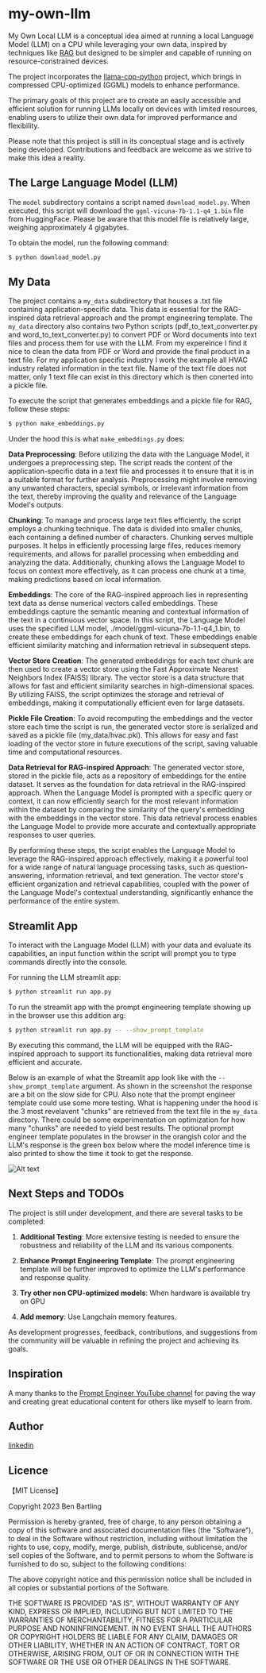 # my-own-llm
My Own Local LLM is a conceptual idea aimed at running a local Language Model (LLM) on a CPU while leveraging your own data, inspired by techniques like [RAG](https://huggingface.co/blog/ray-rag) but designed to be simpler and capable of running on resource-constrained devices.

The project incorporates the [llama-cpp-python](https://github.com/abetlen/llama-cpp-python) project, which brings in compressed CPU-optimized (GGML) models to enhance performance.

The primary goals of this project are to create an easily accessible and efficient solution for running LLMs locally on devices with limited resources, enabling users to utilize their own data for improved performance and flexibility.

Please note that this project is still in its conceptual stage and is actively being developed. Contributions and feedback are welcome as we strive to make this idea a reality.

## The Large Language Model (LLM)
The `model` subdirectory contains a script named `download_model.py`. When executed, this script will download the `ggml-vicuna-7b-1.1-q4_1.bin` file from HuggingFace. Please be aware that this model file is relatively large, weighing approximately 4 gigabytes.

To obtain the model, run the following command:
``` bash
$ python download_model.py
```

## My Data
The project contains a `my_data` subdirectory that houses a .txt file containing application-specific data. This data is essential for the RAG-inspired data retrieval approach and the prompt engineering template. The `my_data` directory also contains two Python scripts (pdf_to_text_converter.py and word_to_text_converter.py) to convert PDF or Word documents into text files and process them for use with the LLM. From my expereince I find it nice to clean the data from PDF or Word and provide the final product in a text file. For my application specific industry I work the example all HVAC industry related information in the text file. Name of the text file does not matter, only 1 text file can exist in this directory which is then conerted into a pickle file.

To execute the script that generates embeddings and a pickle file for RAG, follow these steps:

``` bash
$ python make_embeddings.py
```
Under the hood this is what `make_embeddings.py` does:

**Data Preprocessing**:
Before utilizing the data with the Language Model, it undergoes a preprocessing step. The script reads the content of the application-specific data in a text file and processes it to ensure that it is in a suitable format for further analysis. Preprocessing might involve removing any unwanted characters, special symbols, or irrelevant information from the text, thereby improving the quality and relevance of the Language Model's outputs.

**Chunking**:
To manage and process large text files efficiently, the script employs a chunking technique. The data is divided into smaller chunks, each containing a defined number of characters. Chunking serves multiple purposes. It helps in efficiently processing large files, reduces memory requirements, and allows for parallel processing when embedding and analyzing the data. Additionally, chunking allows the Language Model to focus on context more effectively, as it can process one chunk at a time, making predictions based on local information.

**Embeddings**:
The core of the RAG-inspired approach lies in representing text data as dense numerical vectors called embeddings. These embeddings capture the semantic meaning and contextual information of the text in a continuous vector space. In this script, the Language Model uses the specified LLM model, ./model/ggml-vicuna-7b-1.1-q4_1.bin, to create these embeddings for each chunk of text. These embeddings enable efficient similarity matching and information retrieval in subsequent steps.

**Vector Store Creation**:
The generated embeddings for each text chunk are then used to create a vector store using the Fast Approximate Nearest Neighbors Index (FAISS) library. The vector store is a data structure that allows for fast and efficient similarity searches in high-dimensional spaces. By utilizing FAISS, the script optimizes the storage and retrieval of embeddings, making it computationally efficient even for large datasets.

**Pickle File Creation**:
To avoid recomputing the embeddings and the vector store each time the script is run, the generated vector store is serialized and saved as a pickle file (my_data/hvac.pkl). This allows for easy and fast loading of the vector store in future executions of the script, saving valuable time and computational resources.

**Data Retrieval for RAG-inspired Approach**:
The generated vector store, stored in the pickle file, acts as a repository of embeddings for the entire dataset. It serves as the foundation for data retrieval in the RAG-inspired approach. When the Language Model is prompted with a specific query or context, it can now efficiently search for the most relevant information within the dataset by comparing the similarity of the query's embedding with the embeddings in the vector store. This data retrieval process enables the Language Model to provide more accurate and contextually appropriate responses to user queries.

By performing these steps, the script enables the Language Model to leverage the RAG-inspired approach effectively, making it a powerful tool for a wide range of natural language processing tasks, such as question-answering, information retrieval, and text generation. The vector store's efficient organization and retrieval capabilities, coupled with the power of the Language Model's contextual understanding, significantly enhance the performance of the entire system.

## Streamlit App
To interact with the Language Model (LLM) with your data and evaluate its capabilities, an input function within the script will prompt you to type commands directly into the console.

For running the LLM streamlit app:
``` bash
$ python streamlit run app.py
```

To run the streamlit app with the prompt engineering template showing up in the browser use this addition arg:
``` bash
$ python streamlit run app.py -- --show_prompt_template
```

By executing this command, the LLM will be equipped with the RAG-inspired approach to support its functionalities, making data retrieval more efficient and accurate.

Below is an example of what the Streamlit app look like with the `--show_prompt_template` argument. As shown in the screenshot the response are a bit on the slow side for CPU. Also note that the prompt engineer template could use some more testing. What is happening under the hood is the 3 most revelavent "chunks" are retrieved from the text file in the `my_data` directory. There could be some experimentation on optimization for how many "chunks" are needed to yield best results. The optional prompt engineer template populates in the browser in the orangish color and the LLM's response is the green box below where the model inference time is also printed to show the time it took to get the response.

![Alt text](/images/streamlit_example.jpg)

## Next Steps and TODOs

The project is still under development, and there are several tasks to be completed:

1. **Additional Testing**: More extensive testing is needed to ensure the robustness and reliability of the LLM and its various components.

2. **Enhance Prompt Engineering Template**: The prompt engineering template will be further improved to optimize the LLM's performance and response quality.

3. **Try other non CPU-optimized models**: When hardware is available try on GPU

4. **Add memory**: Use Langchain memory features.

As development progresses, feedback, contributions, and suggestions from the community will be valuable in refining the project and achieving its goals.

## Inspiration

A many thanks to the [Prompt Engineer YouTube channel](https://www.youtube.com/@engineerprompt) for paving the way and creating great educational content for others like myself to learn from.

## Author

[linkedin](https://www.linkedin.com/in/ben-bartling-510a0961/)

## Licence

【MIT License】

Copyright 2023 Ben Bartling

Permission is hereby granted, free of charge, to any person obtaining a copy of this software and associated documentation files (the "Software"), to deal in the Software without restriction, including without limitation the rights to use, copy, modify, merge, publish, distribute, sublicense, and/or sell copies of the Software, and to permit persons to whom the Software is furnished to do so, subject to the following conditions:

The above copyright notice and this permission notice shall be included in all copies or substantial portions of the Software.

THE SOFTWARE IS PROVIDED "AS IS", WITHOUT WARRANTY OF ANY KIND, EXPRESS OR IMPLIED, INCLUDING BUT NOT LIMITED TO THE WARRANTIES OF MERCHANTABILITY, FITNESS FOR A PARTICULAR PURPOSE AND NONINFRINGEMENT. IN NO EVENT SHALL THE AUTHORS OR COPYRIGHT HOLDERS BE LIABLE FOR ANY CLAIM, DAMAGES OR OTHER LIABILITY, WHETHER IN AN ACTION OF CONTRACT, TORT OR OTHERWISE, ARISING FROM, OUT OF OR IN CONNECTION WITH THE SOFTWARE OR THE USE OR OTHER DEALINGS IN THE SOFTWARE.
